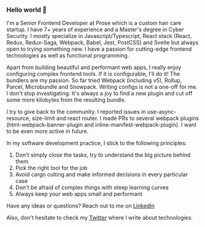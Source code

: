 ### Hello world 👋

<!--
**insanecoding/insanecoding** is a ✨ _special_ ✨ repository because its `README.md` (this file) appears on your GitHub profile.

Here are some ideas to get you started:

- 🔭 I’m currently working on ...
- 🌱 I’m currently learning ...
- 👯 I’m looking to collaborate on ...
- 🤔 I’m looking for help with ...
- 💬 Ask me about ...
- 📫 How to reach me: ...
- 😄 Pronouns: ...
- ⚡ Fun fact: ...
-->

I'm a Senior Frontend Developer at Prose which is a custom hair care startup. I have 7+ years of experience and a Master's degree in Cyber Security. I mostly specialize in Javascript/Typescript, React stack (React, Redux, Redux-Saga, Webpack, Babel, Jest, PostCSS) and Svelte but always open to trying something new. I have a passion for cutting-edge frontend technologies as well as functional programming.

Apart from building beautiful and performant web apps, I really enjoy configuring complex frontend tools. If it is configurable, I'll do it! 
The bundlers are my passion. So far tried Webpack (including v5), Rollup, Parcel, Microbundle and Snowpack.
Writing configs is not a one-off for me. I don't stop investigating. It's always a joy to find a new plugin and cut off some more kilobytes from the resulting bundle.

I try to give back to the community. I reported issues in use-async-resource, size-limit and react router. I made PRs to several webpack plugins (html-webpack-banner-plugin and inline-manifest-webpack-plugin). I want to be even more active in future.

In my software development practice, I stick to the following principles:
1) Don't simply close the tasks, try to understand the big picture behind them
2) Pick the right tool for the job
3) Avoid cargo culting and make informed decisions in every particular case
4) Don't be afraid of complex things with steep learning curves
5) Always keep your web apps small and performant

Have any ideas or questions? Reach out to me on [LinkedIn](https://www.linkedin.com/in/dmitrii-novozhilov/)

Also, don't hesitate to check my [Twitter](https://twitter.com/insanecoding) where I write about technologies.
